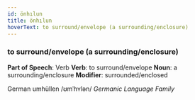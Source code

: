```yaml
---
id: önhılun
title: önhılun
hoverText: to surround/envelope (a surrounding/enclosure) 
---
```


### to surround/envelope (a surrounding/enclosure) 

**Part of Speech**: Verb
**Verb**: to surround/envelope
**Noun**: a surrounding/enclosure
**Modifier**: surrounded/enclosed

German umhüllen /ʊmˈhʏlən/
*Germanic Language Family*